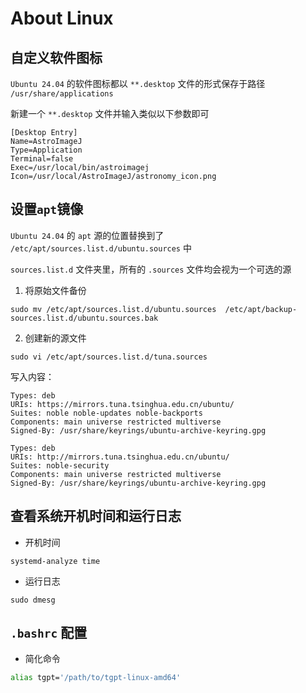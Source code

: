 # About Linux

## 自定义软件图标

`Ubuntu 24.04` 的软件图标都以 `**.desktop` 文件的形式保存于路径 `/usr/share/applications`

新建一个 `**.desktop` 文件并输入类似以下参数即可

```
[Desktop Entry]
Name=AstroImageJ
Type=Application
Terminal=false
Exec=/usr/local/bin/astroimagej
Icon=/usr/local/AstroImageJ/astronomy_icon.png
```

## 设置`apt`镜像

`Ubuntu 24.04` 的 `apt` 源的位置替换到了 `/etc/apt/sources.list.d/ubuntu.sources` 中

`sources.list.d` 文件夹里，所有的 `.sources` 文件均会视为一个可选的源

1. 将原始文件备份
```bash:no-line-numbers
sudo mv /etc/apt/sources.list.d/ubuntu.sources  /etc/apt/backup-sources.list.d/ubuntu.sources.bak
```

2. 创建新的源文件
```bash:no-line-numbers
sudo vi /etc/apt/sources.list.d/tuna.sources
```
写入内容：
```
Types: deb
URIs: https://mirrors.tuna.tsinghua.edu.cn/ubuntu/
Suites: noble noble-updates noble-backports
Components: main universe restricted multiverse
Signed-By: /usr/share/keyrings/ubuntu-archive-keyring.gpg

Types: deb
URIs: http://mirrors.tuna.tsinghua.edu.cn/ubuntu/
Suites: noble-security
Components: main universe restricted multiverse
Signed-By: /usr/share/keyrings/ubuntu-archive-keyring.gpg
```

## 查看系统开机时间和运行日志

- 开机时间
```bash:no-line-numbers
systemd-analyze time
```

- 运行日志
```bash:no-line-numbers
sudo dmesg
```

## `.bashrc` 配置

- 简化命令
```bash
alias tgpt='/path/to/tgpt-linux-amd64'
```
